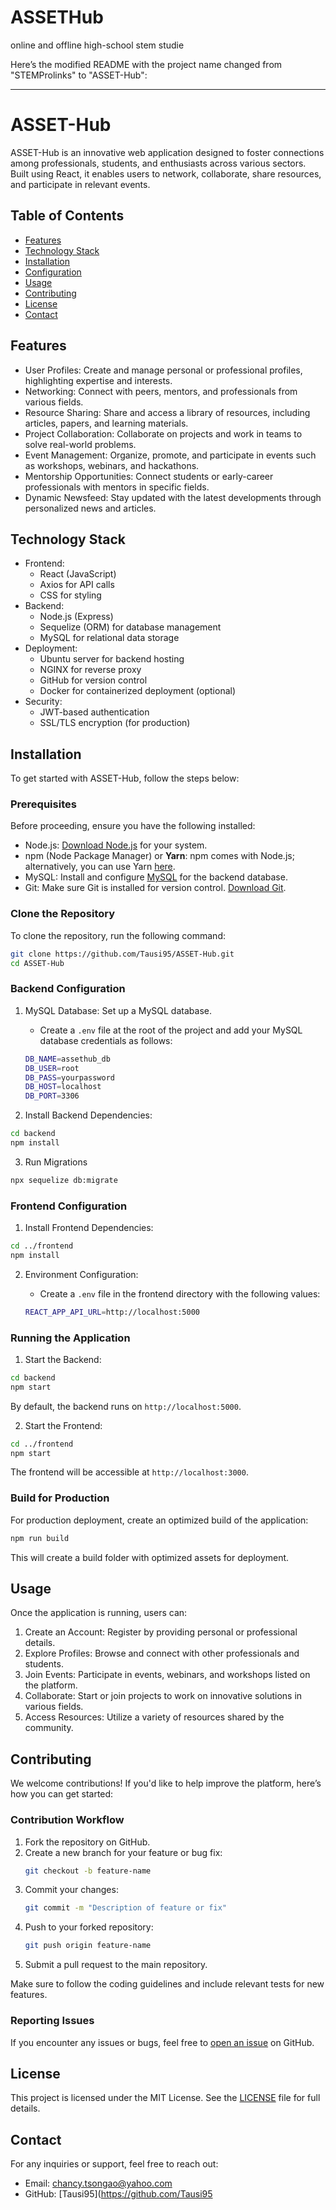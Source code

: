 # ASSETHub
online and offline high-school stem studie

Here’s the modified README with the project name changed from "STEMProlinks" to "ASSET-Hub":

---

# ASSET-Hub

ASSET-Hub is an innovative web application designed to foster connections among professionals, students, and enthusiasts across various sectors. Built using React, it enables users to network, collaborate, share resources, and participate in relevant events.

## Table of Contents

- [Features](#features)
- [Technology Stack](#technology-stack)
- [Installation](#installation)
- [Configuration](#configuration)
- [Usage](#usage)
- [Contributing](#contributing)
- [License](#license)
- [Contact](#contact)

## Features

- User Profiles: Create and manage personal or professional profiles, highlighting expertise and interests.
- Networking: Connect with peers, mentors, and professionals from various fields.
- Resource Sharing: Share and access a library of resources, including articles, papers, and learning materials.
- Project Collaboration: Collaborate on projects and work in teams to solve real-world problems.
- Event Management: Organize, promote, and participate in events such as workshops, webinars, and hackathons.
- Mentorship Opportunities: Connect students or early-career professionals with mentors in specific fields.
- Dynamic Newsfeed: Stay updated with the latest developments through personalized news and articles.

## Technology Stack

- Frontend: 
  - React (JavaScript)
  - Axios for API calls
  - CSS for styling
- Backend:
  - Node.js (Express)
  - Sequelize (ORM) for database management
  - MySQL for relational data storage
- Deployment:
  - Ubuntu server for backend hosting
  - NGINX for reverse proxy
  - GitHub for version control
  - Docker for containerized deployment (optional)
- Security: 
  - JWT-based authentication
  - SSL/TLS encryption (for production)

## Installation

To get started with ASSET-Hub, follow the steps below:

### Prerequisites

Before proceeding, ensure you have the following installed:

- Node.js: [Download Node.js](https://nodejs.org/) for your system.
- npm (Node Package Manager) or **Yarn**: npm comes with Node.js; alternatively, you can use Yarn [here](https://yarnpkg.com/).
- MySQL: Install and configure [MySQL](https://www.mysql.com/) for the backend database.
- Git: Make sure Git is installed for version control. [Download Git](https://git-scm.com/).

### Clone the Repository

To clone the repository, run the following command:

```bash
git clone https://github.com/Tausi95/ASSET-Hub.git
cd ASSET-Hub
```

### Backend Configuration

1. MySQL Database: Set up a MySQL database.
   - Create a `.env` file at the root of the project and add your MySQL database credentials as follows:

   ```bash
   DB_NAME=assethub_db
   DB_USER=root
   DB_PASS=yourpassword
   DB_HOST=localhost
   DB_PORT=3306
   ```

2. Install Backend Dependencies:

```bash
cd backend
npm install
```

3. Run Migrations

```bash
npx sequelize db:migrate
```

### Frontend Configuration

1. Install Frontend Dependencies:

```bash
cd ../frontend
npm install
```

2. Environment Configuration:
   - Create a `.env` file in the frontend directory with the following values:

   ```bash
   REACT_APP_API_URL=http://localhost:5000
   ```

### Running the Application

1. Start the Backend:

```bash
cd backend
npm start
```

By default, the backend runs on `http://localhost:5000`.

2. Start the Frontend:

```bash
cd ../frontend
npm start
```

The frontend will be accessible at `http://localhost:3000`.

### Build for Production

For production deployment, create an optimized build of the application:

```bash
npm run build
```

This will create a build folder with optimized assets for deployment.

## Usage

Once the application is running, users can:

1. Create an Account: Register by providing personal or professional details.
2. Explore Profiles: Browse and connect with other professionals and students.
3. Join Events: Participate in events, webinars, and workshops listed on the platform.
4. Collaborate: Start or join projects to work on innovative solutions in various fields.
5. Access Resources: Utilize a variety of resources shared by the community.

## Contributing

We welcome contributions! If you'd like to help improve the platform, here’s how you can get started:

### Contribution Workflow

1. Fork the repository on GitHub.
2. Create a new branch for your feature or bug fix:
   ```bash
   git checkout -b feature-name
   ```
3. Commit your changes:
   ```bash
   git commit -m "Description of feature or fix"
   ```
4. Push to your forked repository:
   ```bash
   git push origin feature-name
   ```
5. Submit a pull request to the main repository.

Make sure to follow the coding guidelines and include relevant tests for new features.

### Reporting Issues

If you encounter any issues or bugs, feel free to [open an issue](https://github.com/Tausi95/ASSET-Hub/issues) on GitHub.

## License

This project is licensed under the MIT License. See the [LICENSE](LICENSE) file for full details.

## Contact

For any inquiries or support, feel free to reach out:

- Email: [chancy.tsongao@yahoo.com](mailto:tausipro@gmail.com)
- GitHub: [Tausi95](https://github.com/Tausi95
